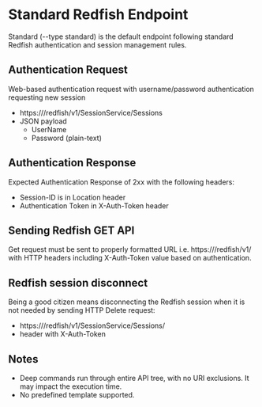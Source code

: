 # Standard Redfish Endpoint

Standard (--type standard) is the default endpoint following standard Redfish authentication and session management rules.

## Authentication Request

Web-based authentication request with username/password authentication requesting new session
- https://<endpoint-ip>/redfish/v1/SessionService/Sessions
- JSON payload
    - UserName
    - Password (plain-text)

## Authentication Response

Expected Authentication Response of 2xx with the following headers:
- Session-ID is in Location header
- Authentication Token in X-Auth-Token header

## Sending Redfish GET API

Get request must be sent to properly formatted URL i.e. https://<endpoint-ip>/redfish/v1/<URI> with HTTP headers including X-Auth-Token value based on authentication.

## Redfish session disconnect

Being a good citizen means disconnecting the Redfish session when it is not needed by sending HTTP Delete request:
- https://<endpoint-ip>/redfish/v1/SessionService/Sessions/<session-id>
- header with X-Auth-Token

## Notes

- Deep commands run through entire API tree, with no URI exclusions. It may impact the execution time.
- No predefined template supported.
